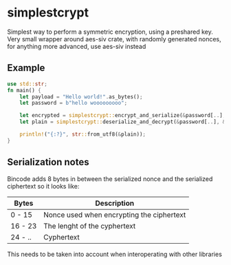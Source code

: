 # simplestcrypt

Simplest way to perform a symmetric encryption, using a preshared key. Very small wrapper around aes-siv crate, with randomly generated nonces, for anything more advanced, use aes-siv instead

## Example


``` rust
use std::str;
fn main() {
    let payload = "Hello world!".as_bytes();
    let password = b"hello wooooooooo";

    let encrypted = simplestcrypt::encrypt_and_serialize(&password[..], &payload).unwrap();
    let plain = simplestcrypt::deserialize_and_decrypt(&password[..], &encrypted).unwrap();

    println!("{:?}", str::from_utf8(&plain));
}
```

## Serialization notes

Bincode adds 8 bytes in between the serialized nonce and the serialized ciphertext so it looks like:

| Bytes   | Description                               |
| ------- | ----------------------------------------- |
| 0  - 15 | Nonce used when encrypting the ciphertext |
| 16 - 23 | The lenght of the cyphertext              |
| 24 - .. | Cyphertext                                |

This needs to be taken into account when interoperating with other libraries
